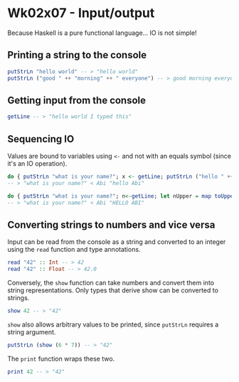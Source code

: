 # Wk02x07 - Input/output

Because Haskell is a pure functional language... IO is not simple!

## Printing a string to the console

```hs
putStrLn "hello world" -- > "hello world"
putStrLn ("good " ++ "morning" ++ " everyone") -- > good morning everyone
```

## Getting input from the console

```hs
getLine -- > "hello world I typed this"
```

## Sequencing IO

Values are bound to variables using `<-` and not with an equals symbol (since it's an IO operation).

```hs
do { putStrLn "what is your name?"; x <- getLine; putStrLn ("hello " ++ x) }
-- > "what is your name?" < Abi "hello Abi"

do { putStrLn "what is your name?"; n<-getLine; let nUpper = map toUpper n in putStrLn ("HELLO " ++ nUpper) }
-- > "what is your name?" < Abi "HELLO ABI"
```

## Converting strings to numbers and vice versa

Input can be read from the console as a string and converted to an integer using the `read` function and type annotations.

```hs
read "42" :: Int -- > 42
read "42" :: Float -- > 42.0
```

Conversely, the `show` function can take numbers and convert them into string representations. Only types that derive show can be converted to strings.

```hs
show 42 -- > "42"
```

`show` also allows arbitrary values to be printed, since `putStrLn` requires a string argument.

```hs
putStrLn (show (6 * 7)) -- > "42"
```

The `print` function wraps these two.

```hs
print 42 -- > "42"
```
